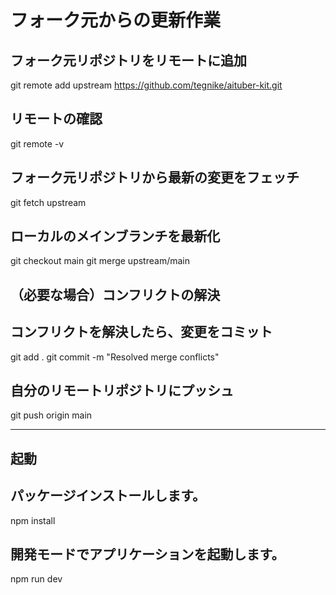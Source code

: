 # フォーク元からの更新作業
## フォーク元リポジトリをリモートに追加
git remote add upstream https://github.com/tegnike/aituber-kit.git

## リモートの確認
git remote -v

## フォーク元リポジトリから最新の変更をフェッチ
git fetch upstream

## ローカルのメインブランチを最新化
git checkout main
git merge upstream/main

## （必要な場合）コンフリクトの解決
## コンフリクトを解決したら、変更をコミット
git add .
git commit -m "Resolved merge conflicts"

## 自分のリモートリポジトリにプッシュ
git push origin main

-----------------------------------------

## 起動

## パッケージインストールします。
npm install

## 開発モードでアプリケーションを起動します。
npm run dev
